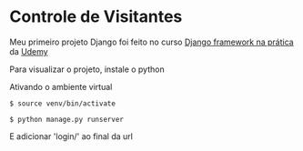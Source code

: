# Controle de Visitantes

Meu primeiro projeto Django foi feito no curso <a href="https://www.udemy.com/course/djangoframeworknapratica/">Django framework na prática<a> da <a href="https://www.udemy.com/">Udemy</a>

Para visualizar o projeto, instale o python

Ativando o ambiente virtual

<code>$ source venv/bin/activate</code>

<code>$ python manage.py runserver</code>

E adicionar 'login/' ao final da url
